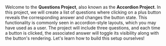 Welcome to the **Questions Project**, also known as the **Accordion Project**. In this project, we will create a list of questions where clicking on a plus button reveals the corresponding answer and changes the button state. This functionality is commonly seen in accordion-style layouts, which you may have used as a user. The project will include three questions, and each time a button is clicked, the associated answer will toggle its visibility along with the button's rendering. Let's learn how to build this setup ourselves!
